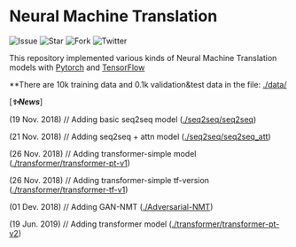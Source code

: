 # Neural Machine Translation 

![Issue](https://img.shields.io/github/issues/alphadl/Neural-Machine-Translation)
![Star](https://img.shields.io/github/stars/alphadl/Neural-Machine-Translation)
![Fork](https://img.shields.io/github/forks/alphadl/Neural-Machine-Translation)
![Twitter](https://img.shields.io/twitter/url/https/github.com%2Falphadl%2FNeural-Machine-Translation
)



This repository implemented various kinds of Neural Machine Translation models with [Pytorch](https://github.com/pytorch/pytorch) and [TensorFlow](https://github.com/tensorflow/tensorflow)

**There are 10k training data and 0.1k validation&test data in the file: [./data/](https://github.com/alphadl/Nerual-Machine-Translation/tree/master/data)

[***✨News***]

(19 Nov. 2018) // Adding basic seq2seq model ([./seq2seq/seq2seq](https://github.com/alphadl/Nerual-Machine-Translation/blob/master/seq2seq/seq2seq.py))

(21 Nov. 2018) // Adding seq2seq + attn model ([./seq2seq/seq2seq_att](https://github.com/alphadl/Nerual-Machine-Translation/blob/master/seq2seq/seq2seq_att.py))

(26 Nov. 2018) // Adding transformer-simple model ([./transformer/transformer-pt-v1](https://github.com/alphadl/Nerual-Machine-Translation/tree/master/transformers/transformer-pt-v1))

(26 Nov. 2018) // Adding transformer-simple tf-version ([./transformer/transformer-tf-v1](https://github.com/alphadl/Nerual-Machine-Translation/tree/master/transformers/transformer-tf-v1))

(01 Dev. 2018) // Adding GAN-NMT ([./Adversarial-NMT](https://github.com/alphadl/Nerual-Machine-Translation/tree/master/Adversarial-NMT))

(19 Jun. 2019) // Adding transformer model ([./transformer/transformer-pt-v2](https://github.com/alphadl/Nerual-Machine-Translation/tree/master/transformers/transformer-pt-v2))
